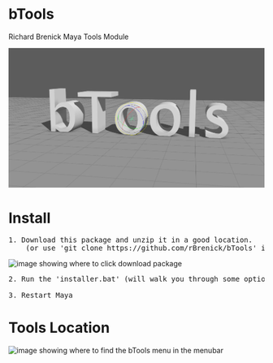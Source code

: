 # bTools
Richard Brenick Maya Tools Module

![tool header image](docs/header_image.png)


# Install

<pre>
1. Download this package and unzip it in a good location.
    (or use 'git clone https://github.com/rBrenick/bTools' if you have git installed)
</pre>
![image showing where to click download package](https://raw.githubusercontent.com/rBrenick/bTools/master/docs/download_package_image.PNG)
<pre>
2. Run the 'installer.bat' (will walk you through some options for install)

3. Restart Maya
</pre>

# Tools Location

![image showing where to find the bTools menu in the menubar](https://raw.githubusercontent.com/rBrenick/bTools/master/docs/example_image.png)
